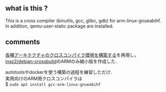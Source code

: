 ## what is this ?
This is a cross compiler (binutils, gcc, glibc, gdb) for arm-linux-gnueabihf. In addition, qemu-user-static package are installed.

## comments
[各種アーキテクチャのクロスコンパイラ環境を構築する](http://inaz2.hatenablog.com/entry/2015/12/01/204201)を再現し，  
[inaz2/debian-crossbuild](https://hub.docker.com/r/inaz2/debian-crossbuild/)のARMのみ縮小版を作成した．

autotoolsやdockerを使う構築の過程を練習しただけ．  
実用向けのARM用クロスコンパイラは  
$ `sudo apt install gcc-arm-linux-gnueabihf`  
